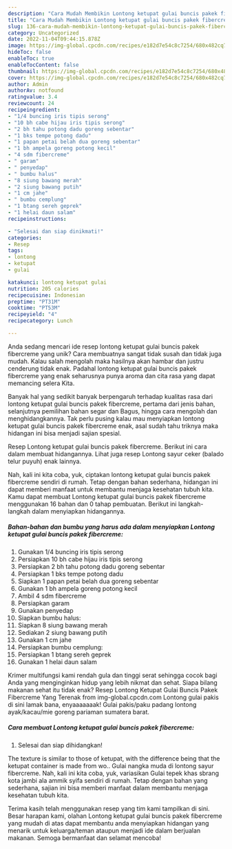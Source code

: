 ```yaml
---
description: "Cara Mudah Membikin Lontong ketupat gulai buncis pakek fibercreme yang Bisa Manjain Lidah"
title: "Cara Mudah Membikin Lontong ketupat gulai buncis pakek fibercreme yang Bisa Manjain Lidah"
slug: 136-cara-mudah-membikin-lontong-ketupat-gulai-buncis-pakek-fibercreme-yang-bisa-manjain-lidah
category: Uncategorized
date: 2022-11-04T09:44:15.878Z
image: https://img-global.cpcdn.com/recipes/e182d7e54c8c7254/680x482cq70/lontong-ketupat-gulai-buncis-pakek-fibercreme-foto-resep-utama.jpg
hideToc: false
enableToc: true
enableTocContent: false
thumbnail: https://img-global.cpcdn.com/recipes/e182d7e54c8c7254/680x482cq70/lontong-ketupat-gulai-buncis-pakek-fibercreme-foto-resep-utama.jpg
cover: https://img-global.cpcdn.com/recipes/e182d7e54c8c7254/680x482cq70/lontong-ketupat-gulai-buncis-pakek-fibercreme-foto-resep-utama.jpg
author: Admin
authorAv: notfound
ratingvalue: 3.4
reviewcount: 24
recipeingredient:
- "1/4 buncing iris tipis serong"
- "10 bh cabe hijau iris tipis serong"
- "2 bh tahu potong dadu goreng sebentar"
- "1 bks tempe potong dadu"
- "1 papan petai belah dua goreng sebentar"
- "1 bh ampela goreng potong kecil"
- "4 sdm fibercreme"
- " garam"
- " penyedap"
- " bumbu halus"
- "8 siung bawang merah"
- "2 siung bawang putih"
- "1 cm jahe"
- " bumbu cemplung"
- "1 btang sereh geprek"
- "1 helai daun salam"
recipeinstructions:

- "Selesai dan siap dinikmati!"
categories:
- Resep
tags:
- lontong
- ketupat
- gulai

katakunci: lontong ketupat gulai 
nutrition: 205 calories
recipecuisine: Indonesian
preptime: "PT31M"
cooktime: "PT53M"
recipeyield: "4"
recipecategory: Lunch

---
```





Anda sedang mencari ide resep lontong ketupat gulai buncis pakek fibercreme yang unik? Cara membuatnya sangat tidak susah dan tidak juga mudah. Kalau salah mengolah maka hasilnya akan hambar dan justru cenderung tidak enak. Padahal lontong ketupat gulai buncis pakek fibercreme yang enak seharusnya punya aroma dan cita rasa yang dapat memancing selera Kita.





Banyak hal yang sedikit banyak berpengaruh terhadap kualitas rasa dari lontong ketupat gulai buncis pakek fibercreme, pertama dari jenis bahan, selanjutnya pemilihan bahan segar dan Bagus, hingga cara mengolah dan menghidangkannya. Tak perlu pusing kalau mau menyiapkan lontong ketupat gulai buncis pakek fibercreme enak,      asal sudah tahu triknya maka hidangan ini bisa menjadi sajian spesial.














Resep Lontong ketupat gulai buncis pakek fibercreme. Berikut ini cara dalam membuat hidangannya. Lihat juga resep Lontong sayur ceker (balado telur puyuh) enak lainnya.






Nah, kali ini kita coba, yuk, ciptakan lontong ketupat gulai buncis pakek fibercreme sendiri di rumah. Tetap dengan bahan sederhana, hidangan ini dapat memberi manfaat untuk membantu menjaga kesehatan tubuh kita. Kamu dapat membuat Lontong ketupat gulai buncis pakek fibercreme menggunakan 16 bahan dan 0 tahap pembuatan. Berikut ini langkah-langkah dalam menyiapkan hidangannya.

<!--inarticleads1-->

##### Bahan-bahan dan bumbu yang harus ada dalam menyiapkan Lontong ketupat gulai buncis pakek fibercreme:

1. Gunakan 1/4 buncing iris tipis serong
1. Persiapkan 10 bh cabe hijau iris tipis serong
1. Persiapkan 2 bh tahu potong dadu goreng sebentar
1. Persiapkan 1 bks tempe potong dadu
1. Siapkan 1 papan petai belah dua goreng sebentar
1. Gunakan 1 bh ampela goreng potong kecil
1. Ambil 4 sdm fibercreme
1. Persiapkan  garam
1. Gunakan  penyedap
1. Siapkan  bumbu halus:
1. Siapkan 8 siung bawang merah
1. Sediakan 2 siung bawang putih
1. Gunakan 1 cm jahe
1. Persiapkan  bumbu cemplung:
1. Persiapkan 1 btang sereh geprek
1. Gunakan 1 helai daun salam


Krimer multifungsi kami rendah gula dan tinggi serat sehingga cocok bagi Anda yang menginginkan hidup yang lebih nikmat dan sehat. Siapa bilang makanan sehat itu tidak enak? Resep Lontong Ketupat Gulai Buncis Pakek Fibercreme Yang Terenak from img-global.cpcdn.com Lontong gulai pakis di sini lamak bana, enyaaaaaaak! Gulai pakis/paku padang lontong ayak/kacau/mie goreng pariaman sumatera barat. 

<!--inarticleads2-->

##### Cara membuat Lontong ketupat gulai buncis pakek fibercreme:


1. Selesai dan siap dihidangkan!

The texture is similar to those of ketupat, with the difference being that the ketupat container is made from wo.. Gulai nangka muda di lontong sayur fibercreme. Nah, kali ini kita coba, yuk, variasikan Gulai tepek khas sbrang kota jambi ala ammik syifa sendiri di rumah. Tetap dengan bahan yang sederhana, sajian ini bisa memberi manfaat dalam membantu menjaga kesehatan tubuh kita. 

Terima kasih telah menggunakan resep yang tim kami tampilkan di sini. Besar harapan kami, olahan Lontong ketupat gulai buncis pakek fibercreme yang mudah di atas dapat membantu anda menyiapkan hidangan yang menarik untuk keluarga/teman ataupun menjadi ide dalam berjualan makanan. Semoga bermanfaat dan selamat mencoba!
